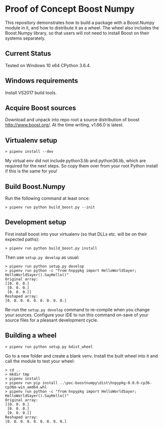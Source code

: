 # Proof of Concept Boost Numpy

This repository demonstrates how to build a package with a Boost.Numpy module in it, 
and how to distribute it as a wheel. The wheel also includes the Boost.Numpy library,
so that users will not need to install Boost on their systems separately.

## Current Status

Tested on Windows 10 x64 CPython 3.6.4.

## Windows requirements

Install VS2017 build tools.

## Acquire Boost sources

Download and unpack into repo root a source distribution of boost http://www.boost.org/. 
At the time writing, v1.66.0 is latest.

## Virtualenv setup

```
> pipenv install --dev
```

My virtual env did not include python3.lib and python36.lib, which are required for 
the next steps. So copy them over from your root Python install if this is the same
for you!

## Build Boost.Numpy

Run the following command at least once:

```
> pipenv run python build_boost.py --init
```

## Development setup

First install boost into your virtualenv (so that DLLs etc. will be on their expected paths):

```
> pipenv run python build_boost.py install
```

Then use `setup.py develop` as usual:

```
> pipenv run python setup.py develop
> pipenv run python -c "from hnpypkg import HelloWorldSayer; HelloWorldSayer().SayHello()"
Original array:
[[0. 0. 0.]
 [0. 0. 0.]
 [0. 0. 0.]]
Reshaped array:
[0. 0. 0. 0. 0. 0. 0. 0. 0.]
```

Re-run the `setup.py develop` command to re-compile when you change your sources. Configure 
your IDE to run this command on-save of your source files for a pleasant  development cycle.

## Building a wheel

```
> pipenv run python setup.py bdist_wheel
```

Go to a new folder and create a blank venv. Install the built wheel into it and call the
module to test your wheel:

```
> cd ..
> mkdir tmp
> pipenv install
> pipenv run pip install ..\poc-boostnumpy\dist\hnpypkg-0.0.0-cp36-cp36m-win_amd64.whl
> pipenv run python -c "from hnpypkg import HelloWorldSayer; HelloWorldSayer().SayHello()"
Original array:
[[0. 0. 0.]
 [0. 0. 0.]
 [0. 0. 0.]]
Reshaped array:
[0. 0. 0. 0. 0. 0. 0. 0. 0.]
```